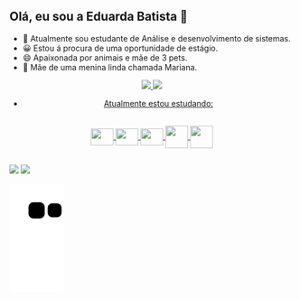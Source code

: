 
 ## Olá, eu sou a Eduarda Batista 💫
- 🌱 Atualmente sou estudante de Análise e desenvolvimento de sistemas.
- 😀 Estou á procura  de  uma oportunidade de estágio.
- 😄 Apaixonada por animais e mãe de 3 pets.   
- 💜 Mãe de uma menina linda chamada Mariana.

<div align="center">
  <a href="https://github.com/EduardaBatista">
  <link rel="stylesheet" href="https://cdn.jsdelivr.net/gh/devicons/devicon@v2.15.1/devicon.min.css">
  <img height="150em" src="https://github-readme-stats.vercel.app/api?username=EduardaBatista&show_icons=true&theme=moltack&include_all_commits=true&count_private=true"/>
  <img height="150em" src="https://github-readme-stats.vercel.app/api/top-langs/?username=EduardaBatista&layout=compact&langs_count=7&theme=moltack"/>
  
  - Atualmente estou estudando:
  <div style="display: inline_block"><br>
  <img align="center" height="30" width="40" src="https://icongr.am/devicon/html5-original.svg?size=128&color=e380ff">
  <img align="center"  height="30" width="40" src="https://icongr.am/devicon/java-original.svg?size=128&color=currentColor">
  <img align="center" height="30" width="40" src="https://icongr.am/devicon/javascript-original.svg?size=128&color=currentColor">
  <img align="center" height="40" width="40" src="https://icongr.am/devicon/nodejs-original.svg?size=128&color=currentColor">
  <img align="center"  height="40" width="40" src="https://icongr.am/devicon/react-original.svg?size=128&color=currentColor">
 
</div>
</div>

##

<div>
  <a href="https://www.instagram.com/eduarda.batistta" target="_blank"><img src="https://img.shields.io/badge/-Instagram-%23E4405F?style=for-the- badge&logo=instagram&logoColor=white" target="_blank"></a>
  <a href = "mariaeduardabtsilva@gmail.com"><img src="https://img.shields.io/badge/-Gmail-%23333?style=for-the-badge&logo=gmail&logoColor=white" alvo ="_blank"></a>
 
  ![ Animação de cobra ](https://github.com/rafaballerini/rafaballerini/blob/output/github-contribution-grid-snake.svg)
 
</div>

